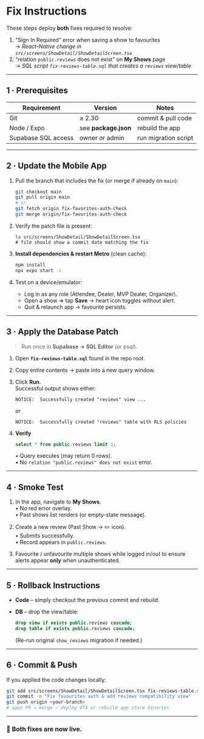 # Fix Instructions

These steps deploy **both** fixes required to resolve:

1. “Sign In Required” error when saving a show to favourites  
   → _React-Native change in `src/screens/ShowDetail/ShowDetailScreen.tsx`_  
2. “relation `public.reviews` does not exist” on **My Shows** page  
   → _SQL script `fix-reviews-table.sql` that creates a `reviews` view/table_

---

## 1 · Prerequisites

| Requirement | Version | Notes |
|-------------|---------|-------|
| Git | ≥ 2.30 | commit & pull code |
| Node / Expo | see **package.json** | rebuild the app |
| Supabase SQL access | owner or admin | run migration script |

---

## 2 · Update the Mobile App

1. Pull the branch that includes the fix (or merge if already on `main`):

   ```bash
   git checkout main
   git pull origin main
   # or
   git fetch origin fix-favorites-auth-check
   git merge origin/fix-favorites-auth-check
   ```

2. Verify the patch file is present:

   ```
   ls src/screens/ShowDetail/ShowDetailScreen.tsx
   # file should show a commit date matching the fix
   ```

3. **Install dependencies & restart Metro** (clean cache):

   ```bash
   npm install
   npx expo start -c
   ```

4. Test on a device/emulator:

   * Log in as any role (Attendee, Dealer, MVP Dealer, Organizer).  
   * Open a show ⇒ tap **Save** → heart icon toggles without alert.  
   * Quit & relaunch app → favourite persists.

---

## 3 · Apply the Database Patch

> Run once in **Supabase → SQL Editor** (or psql).

1. Open **`fix-reviews-table.sql`** found in the repo root.
2. Copy entire contents → paste into a new query window.
3. Click **Run**.  
   Successful output shows either:

   ```
   NOTICE:  Successfully created "reviews" view ...
   ```
   _or_
   ```
   NOTICE:  Successfully created "reviews" table with RLS policies
   ```

4. **Verify**

   ```sql
   select * from public.reviews limit 1;
   ```

   • Query executes (may return 0 rows).  
   • No `relation "public.reviews" does not exist` error.

---

## 4 · Smoke Test

1. In the app, navigate to **My Shows**.  
   • No red error overlay.  
   • Past shows list renders (or empty-state message).

2. Create a new review (Past Show → ✏️ icon).  
   • Submits successfully.  
   • Record appears in `public.reviews`.

3. Favourite / unfavourite multiple shows while logged in/out to ensure alerts appear **only** when unauthenticated.

---

## 5 · Rollback Instructions

* **Code** – simply checkout the previous commit and rebuild.  
* **DB** – drop the view/table:

  ```sql
  drop view if exists public.reviews cascade;
  drop table if exists public.reviews cascade;
  ```

  (Re-run original `show_reviews` migration if needed.)

---

## 6 · Commit & Push

If you applied the code changes locally:

```bash
git add src/screens/ShowDetail/ShowDetailScreen.tsx fix-reviews-table.sql
git commit -m "Fix favourites auth & add reviews compatibility view"
git push origin <your-branch>
# open PR → merge → deploy OTA or rebuild app store binaries
```

---

### 🎉  Both fixes are now live.
